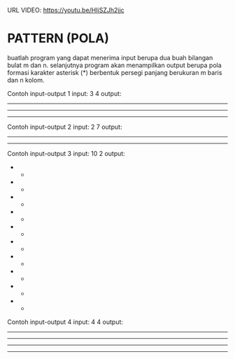 URL VIDEO: https://youtu.be/HIiSZJh2jjc

# PATTERN (POLA)
buatlah program yang dapat menerima input berupa dua buah bilangan bulat m dan n. selanjutnya program akan menampilkan output berupa pola formasi karakter asterisk (*)  berbentuk persegi panjang berukuran m baris dan n kolom. <br>

Contoh input-output 1
input:
3
4
output:
* * * *
* * * *
* * * *

Contoh input-output 2
input:
2
7
output:
* * * * * * *
* * * * * * *

Contoh input-output 3
input:
10
2
output:
* *
* *
* *
* *
* *
* *
* *
* *
* *
* *

Contoh input-output 4
input:
4
4
output:
* * * *
* * * *
* * * *
* * * *
